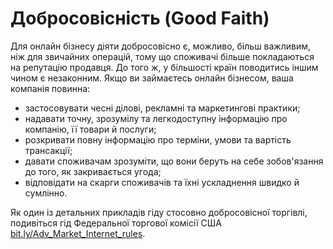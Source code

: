 # Добросовісність (Good Faith)

Для онлайн бізнесу діяти добросовісно є, можливо, більш важливим, ніж для звичайних операцій, тому що споживачі більше покладаються на репутацію продавця. До того ж, у більшості країн поводитись іншим чином є незаконним. Якщо ви займаєтесь онлайн бізнесом, ваша компанія повинна:
<ul type="disc">
<li>застосовувати чесні ділові, рекламні та маркетингові практики;</li>
<li>надавати точну, зрозумілу та легкодоступну інформацію про компанію, її товари й послуги;</li>
<li>розкривати повну інформацію про терміни, умови та вартість трансакції;</li>
<li>давати споживачам зрозуміти, що вони беруть на себе зобов'язання до того, як закривається угода;</li>
<li>відповідати на скарги споживачів та їхні ускладнення швидко й сумлінно.</li>
</ul>

Як один із детальних прикладів гіду стосовно добросовісної торгівлі, подивіться гід Федеральної торгової комісії США <a href="bit.ly/Adv_Market_Internet_rules">bit.ly/Adv_Market_Internet_rules</a>.